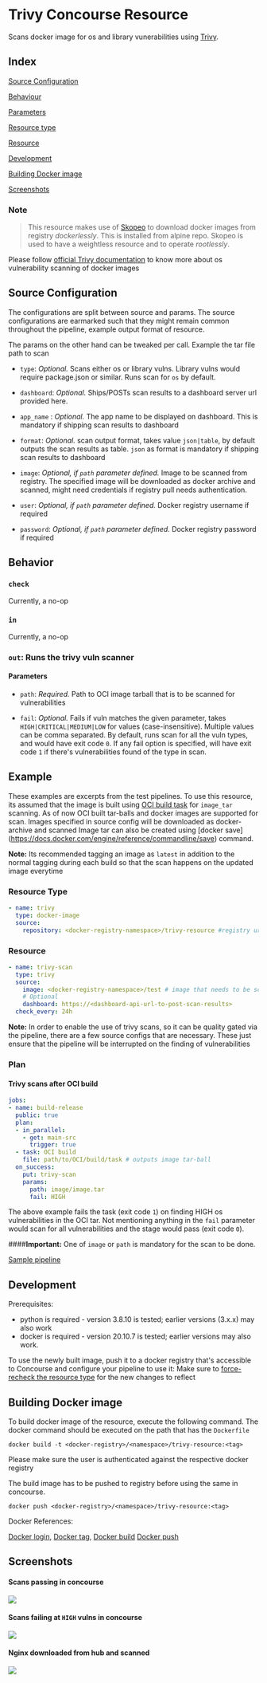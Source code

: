 # Trivy Concourse Resource

Scans docker image for os and library vunerabilities using [Trivy](https://aquasecurity.github.io/trivy/v0.19.2/).
## Index

[Source Configuration](#source-configuration)

[Behaviour](#behavior)

[Parameters](#parameters)

[Resource type](#resource-type)

[Resource](#resource)

[Development](#development)

[Building Docker image](#building-docker-image)

[Screenshots](#screenshots)

### Note

>This resource makes use of [Skopeo](https://github.com/containers/skopeo) to download docker images from registry _dockerlessly_. This 
is installed from alpine repo. 
Skopeo is used to have a weightless resource and to operate _rootlessly_.

Please follow [official Trivy documentation](https://aquasecurity.github.io/trivy/v0.19.2/getting-started/quickstart) to know more about os vulnerability scanning of docker images

## Source Configuration

The configurations are split between source and params. The source configurations are earmarked such that they might 
remain common throughout the pipeline, example output format of resource.

The params on the other hand can be tweaked per call. Example the tar file path to scan

* `type`: *Optional.* Scans either os or library vulns. Library vulns would require package.json or similar. Runs 
  scan for `os` by default.

* `dashboard`: *Optional.* Ships/POSTs scan results to a dashboard server url provided here. 

* `app_name` : *Optional.* The app name to be displayed on dashboard. This is mandatory if shipping scan results to dashboard

* `format`: *Optional.* scan output format, takes value `json|table`, by default outputs the scan results as table. `json` as format is mandatory if shipping scan results to dashboard

* `image`: *Optional, if `path` parameter defined.* Image to be scanned from registry. The specified image will be 
  downloaded as docker archive and scanned, might need credentials if registry pull needs authentication. 

* `user`: *Optional, if `path` parameter defined.* Docker registry username if required

* `password`: *Optional, if `path` parameter defined.* Docker registry password if required

## Behavior

### `check`

Currently, a no-op

### `in`

Currently, a no-op

### `out`: Runs the trivy vuln scanner


#### Parameters

* `path`: *Required.* Path to OCI image tarball that is to be scanned for vulnerabilities

* `fail`: *Optional.* Fails if vuln matches the given parameter, takes `HIGH|CRITICAL|MEDIUM|LOW` for values (case-insensitive). Multiple 
  values can be comma separated. By default, runs scan for all the vuln types, and would have exit code `0`. If any 
  fail option is specified, will have exit code `1` if there's vulnerabilities found of the type in scan.

## Example

These examples are excerpts from the test pipelines. To use this resource, its assumed that the image is built using 
[OCI build task](https://github.com/concourse/oci-build-task#migrating-from-the-docker-image-resource) for `image_tar` 
scanning. As of now 
OCI built tar-balls and docker images are supported for scan. Images specified in source config will be downloaded 
as docker-archive and scanned 
Image tar can also be created using [docker 
save]
(https://docs.docker.com/engine/reference/commandline/save) command.

**Note:** Its recommended tagging an image as `latest` in addition to the normal tagging during each build so that the scan 
happens on the updated image everytime

### Resource Type

``` yaml
- name: trivy
  type: docker-image
  source:
    repository: <docker-registry-namespace>/trivy-resource #registry url and namespace where the resource image is pushed to
```

### Resource

``` yaml
- name: trivy-scan
  type: trivy
  source:
    image: <docker-registry-namespace>/test # image that needs to be scanned
    # Optional
    dashboard: https://<dashboard-api-url-to-post-scan-results>
  check_every: 24h
```
**Note:** In order to enable the use of trivy scans, so it can be quality gated via the pipeline, there are a few
source configs that are necessary. These just ensure that the pipeline will be interrupted on the finding of 
vulnerabilities

### Plan

#### Trivy scans after OCI build

``` yaml
jobs:
- name: build-release
  public: true
  plan:
  - in_parallel:
    - get: main-src
      trigger: true
  - task: OCI build
    file: path/to/OCI/build/task # outputs image tar-ball
  on_success:
    put: trivy-scan
    params:
      path: image/image.tar
      fail: HIGH
```
The above example fails the task (exit code `1`) on finding HIGH os vulnerabilities in the OCI tar. Not mentioning 
anything in the `fail` 
parameter would scan for all vulnerabilities and the stage would pass (exit code `0`).

####**Important:** 
One of `image` or `path` is mandatory for the scan to be done.

[Sample pipeline](example-pipeline.yml)

## Development

Prerequisites:
* python is required - version 3.8.10 is tested; earlier versions (3.x.x) may also work
* docker is required - version 20.10.7 is tested; earlier versions may also work.

To use the newly built image, push it to a docker registry that's accessible to
Concourse and configure your pipeline to use it:
Make sure to [force-recheck the resource type](https://concourse-ci.org/managing-resource-types.html#fly-check-resource-type) for the new changes to reflect


## Building Docker image

To build docker image of the resource, execute the following command.
The docker command should be executed on the path that has the `Dockerfile`

`docker build -t <docker-registry>/<namespace>/trivy-resource:<tag>`

Please make sure the user is authenticated against the respective docker registry

The build image has to be pushed to registry before using the same in concourse. 

`docker push <docker-registry>/<namespace>/trivy-resource:<tag>`

Docker References:

[Docker login](https://docs.docker.com/engine/reference/commandline/login/),
[Docker tag](https://docs.docker.com/engine/reference/commandline/tag/),
[Docker build](https://docs.docker.com/engine/reference/commandline/build/)
[Docker push](https://docs.docker.com/engine/reference/commandline/push/)

## Screenshots

#### Scans passing in concourse

![](screens/pass.jpg)

#### Scans failing at `HIGH` vulns in concourse

![](screens/fail.jpg)

#### Nginx downloaded from hub and scanned

![](screens/nginx-fail.jpg)
